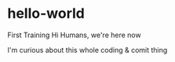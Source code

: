 # hello-world
First Training
Hi Humans, we're here now

I'm curious about this whole coding & comit thing

